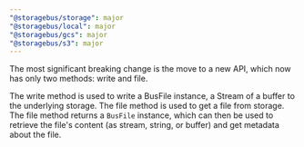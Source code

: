 ```yaml
---
"@storagebus/storage": major
"@storagebus/local": major
"@storagebus/gcs": major
"@storagebus/s3": major
---
```


The most significant breaking change is the move to a new API, which now has only two methods: write and file.

The write method is used to write a BusFile instance, a Stream of a buffer to the underlying storage. The file method is used to get a file from storage. The file method returns a `BusFile` instance, which can then be used to retrieve the file's content (as stream, string, or buffer) and get metadata about the file.
